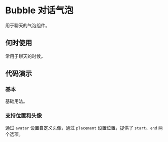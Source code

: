 <script setup>
import BubbleBasic from '../src/bubble/demo/basic.vue'
import BubbleAvatarAndPlacement from '../src/bubble/demo/avatar-and-placement.vue'
</script>

# Bubble 对话气泡

用于聊天的气泡组件。

## 何时使用

常用于聊天的时候。

## 代码演示

### 基本

基础用法。

<BubbleBasic />

### 支持位置和头像

通过 `avatar` 设置自定义头像，通过 `placement` 设置位置，提供了 `start`、`end` 两个选项。

<BubbleAvatarAndPlacement />
